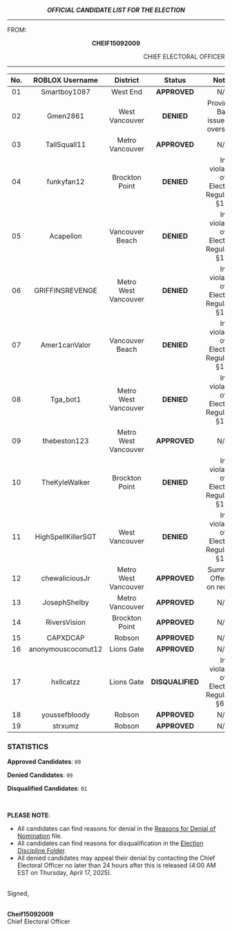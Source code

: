 <p align="center"><b><i>
				OFFICIAL CANDIDATE LIST FOR THE ELECTION
</b></i>

---

FROM:
<p align="center"><b>		CHEIF15092009			</b>
<p align="right">		CHIEF ELECTORAL OFFICER

----

| No. | ROBLOX Username | District | Status | Notes |
| :---: | :---: | :---: | :---: | :---: |
| 01	| Smartboy1087 | West End | **APPROVED** | N/A
| 02  | Gmen2861 | West Vancouver | **DENIED** | Provincial Ban issued by oversight.
| 03  | TallSquall11 | Metro Vancouver | **APPROVED** | N/A
| 04  | funkyfan12 | Brockton Point | **DENIED** | In violation of Electoral Regulation §13.
| 05  | Acapellon | Vancouver Beach | **DENIED** | In violation of Electoral Regulation §13.
| 06  | GRIFFINSREVENGE | Metro West Vancouver | **DENIED** | In violation of Electoral Regulation §13.
| 07  | Amer1canValor | Vancouver Beach | **DENIED** | In violation of Electoral Regulation §13.
| 08  | Tga_bot1 | Metro West Vancouver | **DENIED** | In violation of Electoral Regulation §13.
| 09  | thebeston123 | Metro West Vancouver | **APPROVED** | N/A
| 10  | TheKyleWalker | Brockton Point | **DENIED** | In violation of Electoral Regulation §13.
| 11  | HighSpellKillerSGT | West Vancouver | **DENIED** | In violation of Electoral Regulation §13.
| 12  | chewaliciousJr | Metro West Vancouver | **APPROVED** | Summary Offence on record.
| 13  | JosephSheIby | Metro Vancouver | **APPROVED** | N/A
| 14  | RiversVision | Brockton Point | **APPROVED** | N/A
| 15  | CAPXDCAP | Robson | **APPROVED** | N/A
| 16  | anonymouscoconut12 | Lions Gate | **APPROVED** | N/A
| 17  | hxllcatzz | Lions Gate | **DISQUALIFIED** | In violation of Electoral Regulation §61.
| 18  | youssefbloody | Robson | **APPROVED** | N/A
| 19  | strxumz | Robson | **APPROVED** | N/A

### STATISTICS
**Approved Candidates**: `09`

**Denied Candidates**: `09`

**Disqualified Candidates**: `01`

<br>

**PLEASE NOTE**:

- All candidates can find reasons for denial in the [Reasons for Denial of Nomination](https://github.com/chief15092009/Elections-BC/blob/main/Elections/Legislative%20Assembly%20Elections/3rd%20Legislative%20Assembly%20Elections/Reasons%20for%20Denial%20of%20Nomination.md) file.
- All candidates can find reasons for disqualification in the [Election Discipline Folder](https://github.com/chief15092009/Elections-BC/tree/main/Electoral%20Disciplinary%20Actions).
- All denied candidates may appeal their denial by contacting the Chief Electoral Officer no later than 24 hours after this is released (4:00 AM EST on Thursday, April 17, 2025).

<br> Signed,

<br> **Cheif15092009**
<br> Chief Electoral Officer
